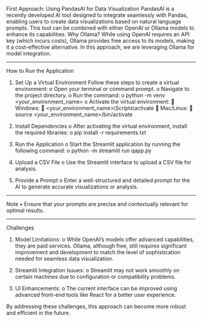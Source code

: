 First Approach: Using PandasAI for Data Visualization
PandasAI is a recently developed AI tool designed to integrate seamlessly with Pandas, enabling users to create data visualizations based on natural language prompts. This tool can be combined with either OpenAI or Ollama models to enhance its capabilities.
Why Ollama?
While using OpenAI requires an API key (which incurs costs), Ollama provides free access to its models, making it a cost-effective alternative. In this approach, we are leveraging Ollama for model integration.
________________________________________

How to Run the Application
1.	Set Up a Virtual Environment
Follow these steps to create a virtual environment:
o	Open your terminal or command prompt.
o	Navigate to the project directory.
o	Run the command: 
o	python -m venv <your_environment_name>
o	Activate the virtual environment: 
	Windows: 
	<your_environment_name>\Scripts\activate
	Mac/Linux: 
	source <your_environment_name>/bin/activate

2.	Install Dependencies
o	After activating the virtual environment, install the required libraries: 
o	pip install -r requirements.txt

3.	Run the Application
o	Start the Streamlit application by running the following command: 
o	python -m streamlit run qapp.py

4.	Upload a CSV File
o	Use the Streamlit interface to upload a CSV file for analysis.

5.	Provide a Prompt
o	Enter a well-structured and detailed prompt for the AI to generate accurate visualizations or analysis.
________________________________________
Note
•	Ensure that your prompts are precise and contextually relevant for optimal results.
________________________________________
Challenges
1.	Model Limitations:
o	While OpenAI’s models offer advanced capabilities, they are paid services. Ollama, although free, still requires significant
 improvement and development to match the level of sophistication needed for seamless data visualization.

2.	Streamlit Integration Issues:
o	Streamlit may not work smoothly on certain machines due to configuration or compatibility problems.

3.	UI Enhancements:
o	The current interface can be improved using advanced front-end tools like React for a better user experience.

By addressing these challenges, this approach can become more robust and efficient in the future.

